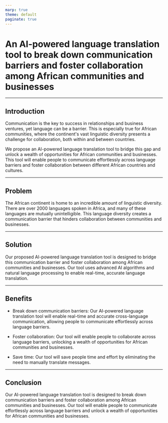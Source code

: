 ```yaml
---
marp: true
theme: default
paginate: true
---
```

# An AI-powered language translation tool to break down communication barriers and foster collaboration among African communities and businesses

---
## Introduction

Communication is the key to success in relationships and business ventures, yet language can be a barrier. This is especially true for African communities, where the continent's vast linguistic diversity presents a challenge for collaboration, both within and between countries.

We propose an AI-powered language translation tool to bridge this gap and unlock a wealth of opportunities for African communities and businesses. This tool will enable people to communicate effortlessly across language barriers and foster collaboration between different African countries and cultures.

---
## Problem

The African continent is home to an incredible amount of linguistic diversity. There are over 2000 languages spoken in Africa, and many of these languages are mutually unintelligible. This language diversity creates a communication barrier that hinders collaboration between communities and businesses.

---
## Solution

Our proposed AI-powered language translation tool is designed to bridge this communication barrier and foster collaboration among African communities and businesses. Our tool uses advanced AI algorithms and natural language processing to enable real-time, accurate language translation.

---
## Benefits

- Break down communication barriers: Our AI-powered language translation tool will enable real-time and accurate cross-language communication, allowing people to communicate effortlessly across language barriers.

- Foster collaboration: Our tool will enable people to collaborate across language barriers, unlocking a wealth of opportunities for African communities and businesses.

- Save time: Our tool will save people time and effort by eliminating the need to manually translate messages.

---
## Conclusion

Our AI-powered language translation tool is designed to break down communication barriers and foster collaboration among African communities and businesses. Our tool will enable people to communicate effortlessly across language barriers and unlock a wealth of opportunities for African communities and businesses.
  
